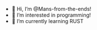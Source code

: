 - 👋 Hi, I’m @Mans-from-the-ends!
- 👀 I’m interested in programming!
- 🌱 I’m currently learning RUST

